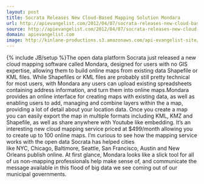 ```yaml
---
layout: post
title: Socrata Releases New Cloud-Based Mapping Solution Mondara
url: http://apievangelist.com/2012/04/07/socrata-releases-new-cloud-based-mapping-solution-mondara/
source: http://apievangelist.com/2012/04/07/socrata-releases-new-cloud-based-mapping-solution-mondara/
domain: apievangelist.com
image: http://kinlane-productions.s3.amazonaws.com/api-evangelist-site/blog/socrata-1.jpg
---
```

{% include JB/setup %}The&nbsp;open data platform Socrata&nbsp;just released a new cloud mapping software called&nbsp;Mondara,&nbsp;designed for users with no GIS expertise, allowing them to build online maps from existing data Shapefile or KML files.
While Shapefiles or KML files are probably still pretty technical for most users, with Mondara any users can upload existing spreadsheets containing address information, and turn them into online maps.Mondara provides an online interface for creating maps with existing data, as well as enabling users to add, managing and combine layers within the a map, providing a lot of detail about your location data.
Once you create a map you can easily export the map in multiple formats including KML, KMZ and Shapefile, as well as share anywhere with Youtube like embedding.
It&rsquo;s an interesting new cloud mapping service priced at $499/month allowing you to create up to 100 online maps.
I&rsquo;m curious to see how the mapping service works with the open data Socrata has helped cities like&nbsp;NYC,&nbsp;Chicago,&nbsp;Baltimore,&nbsp;Seattle,&nbsp;San Francisco,&nbsp;Austin&nbsp;and&nbsp;New Orleans&nbsp;publish online.
At first glance,&nbsp;Mondara&nbsp;looks like a slick tool for all of us non-mapping professionals help make sense of, and communicate the message available in this flood of big data we see coming out of our municipal governments.